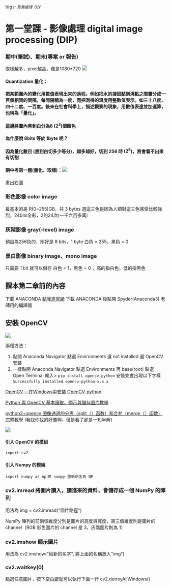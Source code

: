 ###### tags: `影像處理 DIP`
# 第一堂課 - 影像處理 digital image processing (DIP)

### 期中(筆試)、期末(專案 or 報告)

取樣越多，pixel越高，像是1080*720
![](https://i.imgur.com/VwSbPGz.png)
#### Quantization 量化：
#### 把某範圍內的變化用數值表現出來的過程。例如把水的凝固點到沸點之間畫分成一百個相同的間隔，每間隔稱為一度，而把測得的溫度用整數值表示。如三十八度、四十二度、一百度。後來在社會科學上，描述觀察的現象，用數值表達並加運算，也稱為「量化」。
#### 這邊將圖內黑到白分為8 ($2^3$)個顏色


#### 為什麼說 8bits 等於 1byte 呢？
#### 因為量化數目 (黑到白切多少等分)，越多越好，切到 256 時 ($2^8$)，將會看不出來有切割

#### 期中考第一題(量化、取樣)：![](https://i.imgur.com/mzFFx0y.png)
畫出右圖


### 彩色影像 color image
最基本的是 R(0~255)GB，共 3 bytes
選這三色是因為人類對這三色感受比較強烈，24bits全彩，2的24次(一千六百多萬)
### 灰階影像 gray(-level) image
預設為256色的，剛好是 8 bits，1 byte
白色 = 255，黑色 = 0 
### 黑白影像 binary image、mono image
只需要 1 bit 就可以儲存
白色 = 1，黑色 = 0 ，高的指白色，低的指黑色

## 課本第二章前的內容

下載 ANACONDA [點我進官網](https://www.anaconda.com/distribution/)
下載 ANACONDA 後點開 Spyder(Anaconda3) 老師用的編譯器

## 安裝 OpenCV
![](https://i.imgur.com/vYhDoWg.png)

兩種方法：
1. 點開 Anaconda Navigator 點選 Environments 選 not installed 選 OpenCV 安裝
2. 一樣點開 Anaconda Navigator 點選 Environments 再 base(root) 點選 Open Terminal 
輸入> 
`pip install opencv-python`
安裝完會出現以下字樣
`Successfully installed opencv-python-x.x.x`

[OpenCV —在Windows中安裝 OpenCV-python](https://medium.com/@airwaves/opencv-%E5%9C%A8windows%E4%B8%AD%E5%AE%89%E8%A3%9D-opencv-python-295ae092ca57)

[Python 與 OpenCV 基本讀取、顯示與儲存圖片教學](https://blog.gtwang.org/programming/opencv-basic-image-read-and-write-tutorial/)


[python3+opencv 图像通道的分离（split（）函数）和合并（merge（）函数） 完整教學](https://blog.csdn.net/u014453898/article/details/80715121) (我找你找的好苦啊，但是看了卻是一知半解)

![](https://i.imgur.com/wFzNH6G.png)

#### 引入 OpenCV 的模組
`import cv2`

#### 引入 Numpy 的模組
`import numpy as np`
`將 numpy 重新命名為 NP`

### cv2.imread 將圖片讀入，讀進來的資料，會儲存成一個 NumPy 的陣列
用法為 img = cv2.imread("圖片路徑")

NumPy 陣列的前兩個維度分別是圖片的高度與寬度，第三個維度則是圖片的 channel（RGB 彩色圖片的 channel 是 3，灰階圖片則為 1）

### cv2.imshow 顯示圖片
用法為 cv2.imshow("給新的名字", 將上面的名稱放入"img")

### cv2.waitkey(0)
點選任意圖片，按下空白鍵就可以執行下面一行
cv2.detroyAllWindows()